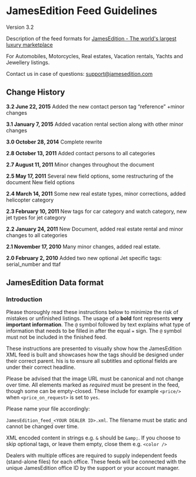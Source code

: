 # JamesEdition Feed Guidelines

Version 3.2

Description of the feed formats for [JamesEdition - The world's largest luxury marketplace](http://www.jamesedition.com)

For Automobiles, Motorcycles, Real estates, Vacation rentals, Yachts and Jewellery listings.

Contact us in case of questions: support@jamesedition.com

## Change History

**3.2 June 22, 2015**
Added the new contact person tag “reference” +minor changes

**3.1 January 7, 2015**
Added vacation rental section along with other minor changes

**3.0 October 28, 2014**
Complete rewrite

**2.8 October 13, 2011**
Added contact persons to all categories

**2.7 August 11, 2011**
Minor changes throughout the document

**2.5 May 17, 2011**
Several new field options, some restructuring of the document New field options

**2.4 March 14, 2011**
Some new real estate types, minor corrections, added helicopter category

**2.3 February 10, 2011**
New tags for car category and watch category, new jet types for jet category

**2.2 January 24, 2011**
New Document, added real estate rental and minor changes to all categories

**2.1 November 17, 2010**
Many minor changes, added real estate.

**2.0 February 2, 2010**
Added two new optional Jet specific tags: serial_number and ttaf

## JamesEdition Data format

### Introduction

Please thoroughly read these instructions below to minimize the risk of mistakes or unfinished listings. The usage
of a **bold** font represents **very important information**. The `@` symbol followed by text explains what type of information that needs to be filled in after the equal `=` sign. The `@` symbol must not be included in the finished feed.

These instructions are presented to visually show how the JamesEdition XML feed is built and showcases how the
tags should be designed under their correct parent. his is to ensure all subtitles and optional fields are under their correct headline.

Please be advised that the image URL must be canonical and not change over time. All elements marked as *required* must be present in the feed, though some can be empty-closed. These include for example `<price/>` when `<price_on_request>` is set to `yes`.

Please name your file accordingly:

`JamesEdition_feed_<YOUR DEALER ID>.xml`. The filename must be static and cannot be changed over time.

XML encoded content in strings e.g. `&` should be `&amp;`. If you choose to skip optional tags, or leave them
empty, close them e.g. `<color />`

Dealers with multiple offices are required to supply independent feeds (stand-alone files) for each office. These
feeds will be connected with the unique JamesEdition office ID by the support or your account manager.

